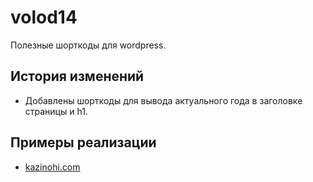 <h1 dir="auto">volod14</h1>
<p dir="auto">Полезные шорткоды для wordpress.</p>
<h2 dir="auto"><a href="https://github.com/nextwp/wp-shortcodes/#%D0%B8%D1%81%D1%82%D0%BE%D1%80%D0%B8%D1%8F-%D0%B8%D0%B7%D0%BC%D0%B5%D0%BD%D0%B5%D0%BD%D0%B8%D0%B9" aria-hidden="true"></a>История изменений</h2>
<ul dir="auto">
<li>Добавлены шорткоды для вывода актуального года в заголовке страницы и h1.</li>
</ul>
<h2 dir="auto"><a href="https://github.com/nextwp/wp-shortcodes/#%D0%BF%D1%80%D0%B8%D0%BC%D0%B5%D1%80%D1%8B-%D1%80%D0%B5%D0%B0%D0%BB%D0%B8%D0%B7%D0%B0%D1%86%D0%B8%D0%B8" aria-hidden="true">
</a>Примеры реализации</h2>
<ul dir="auto">
<li><a href="https://kazinohi.com/">kazinohi.com</a></li>
</ul>
